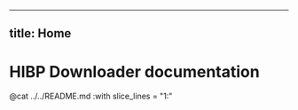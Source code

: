 
---
title: Home
---

# HIBP Downloader documentation

@cat ../../README.md :with slice_lines = "1:"
